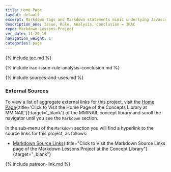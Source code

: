 ```yaml
---
title: Home Page
layout: default
excerpt: Markdown tags and Markdown statements mimic underlying Javascript methods ...
description_one: Issue, Rule, Analysis, Conclusion = IRAC
repo: Markdown-Lessons-Project
ver_date: 11-20-19
navigation_weight: 1
categories: page
---
```


{% include toc.md %}

{% include irac-issue-rule-analysis-conclusion.md %}

{% include sources-and-uses.md %}

### External Sources

To view a list of aggregate external links for this project, visit the [Home Page](https://mminail.github.io/){:title='Click to Visit the Home Page of the Concepts Library at MMINAIL'}{:target='_blank'} of the MMINAIL concept library and scroll the navigator until you see the `Markdown` section.

In the sub-menu of the `Markdown` section you will find a hyperlink to the source links for this project, as follows:

- [Markdown Source Links](https://mminail.github.io/Markdown/Markdown-Source-Links.htm){:title="Click to Visit the Markdown Source Links page of the Markdown Lessons Project at the Concept Library"}{:target="_blank"}

{% include patreon-link.md %}
